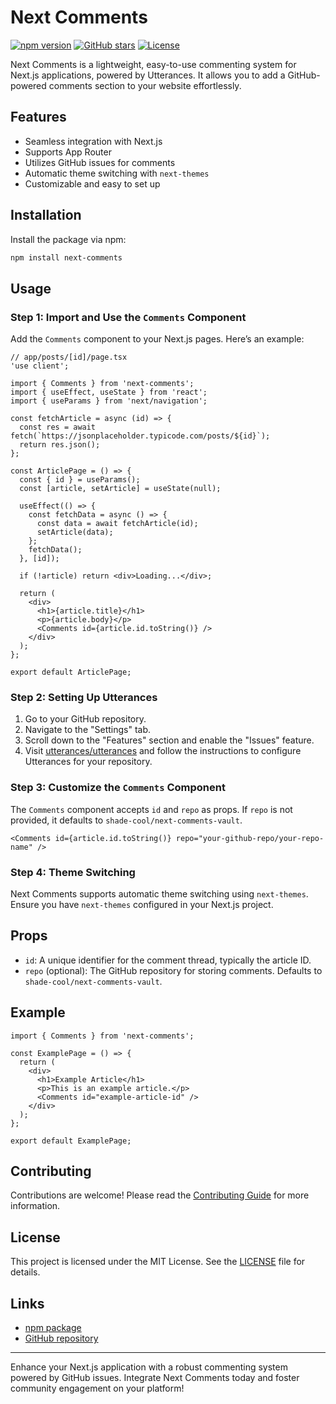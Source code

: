 # Next Comments

[![npm version](https://img.shields.io/npm/v/next-comments)](https://www.npmjs.com/package/next-comments)
[![GitHub stars](https://img.shields.io/github/stars/SH20RAJ/next-comments)](https://github.com/SH20RAJ/next-comments/stargazers)
[![License](https://img.shields.io/npm/l/next-comments)](https://github.com/SH20RAJ/next-comments/blob/main/LICENSE)

Next Comments is a lightweight, easy-to-use commenting system for Next.js applications, powered by Utterances. It allows you to add a GitHub-powered comments section to your website effortlessly.

## Features

- Seamless integration with Next.js
- Supports App Router
- Utilizes GitHub issues for comments
- Automatic theme switching with `next-themes`
- Customizable and easy to set up

## Installation

Install the package via npm:

```sh
npm install next-comments
```

## Usage

### Step 1: Import and Use the `Comments` Component

Add the `Comments` component to your Next.js pages. Here’s an example:

```tsx
// app/posts/[id]/page.tsx
'use client';

import { Comments } from 'next-comments';
import { useEffect, useState } from 'react';
import { useParams } from 'next/navigation';

const fetchArticle = async (id) => {
  const res = await fetch(`https://jsonplaceholder.typicode.com/posts/${id}`);
  return res.json();
};

const ArticlePage = () => {
  const { id } = useParams();
  const [article, setArticle] = useState(null);

  useEffect(() => {
    const fetchData = async () => {
      const data = await fetchArticle(id);
      setArticle(data);
    };
    fetchData();
  }, [id]);

  if (!article) return <div>Loading...</div>;

  return (
    <div>
      <h1>{article.title}</h1>
      <p>{article.body}</p>
      <Comments id={article.id.toString()} />
    </div>
  );
};

export default ArticlePage;
```

### Step 2: Setting Up Utterances

1. Go to your GitHub repository.
2. Navigate to the "Settings" tab.
3. Scroll down to the "Features" section and enable the "Issues" feature.
4. Visit [utterances/utterances](https://github.com/utterance/utterances) and follow the instructions to configure Utterances for your repository.

### Step 3: Customize the `Comments` Component

The `Comments` component accepts `id` and `repo` as props. If `repo` is not provided, it defaults to `shade-cool/next-comments-vault`.

```tsx
<Comments id={article.id.toString()} repo="your-github-repo/your-repo-name" />
```

### Step 4: Theme Switching

Next Comments supports automatic theme switching using `next-themes`. Ensure you have `next-themes` configured in your Next.js project.

## Props

- `id`: A unique identifier for the comment thread, typically the article ID.
- `repo` (optional): The GitHub repository for storing comments. Defaults to `shade-cool/next-comments-vault`.

## Example

```tsx
import { Comments } from 'next-comments';

const ExamplePage = () => {
  return (
    <div>
      <h1>Example Article</h1>
      <p>This is an example article.</p>
      <Comments id="example-article-id" />
    </div>
  );
};

export default ExamplePage;
```

## Contributing

Contributions are welcome! Please read the [Contributing Guide](https://github.com/SH20RAJ/next-comments/blob/main/CONTRIBUTING.md) for more information.

## License

This project is licensed under the MIT License. See the [LICENSE](https://github.com/SH20RAJ/next-comments/blob/main/LICENSE) file for details.

## Links

- [npm package](https://www.npmjs.com/package/next-comments)
- [GitHub repository](https://github.com/SH20RAJ/next-comments)

---

Enhance your Next.js application with a robust commenting system powered by GitHub issues. Integrate Next Comments today and foster community engagement on your platform!